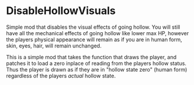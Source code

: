 # DisableHollowVisuals
Simple mod that disables the visual effects of going hollow. You will still have all the mechanical effects of going hollow like lower max HP,
however the players physical appearance will remain as if you are in
human form, skin, eyes, hair, will remain unchanged.

This is a simple mod that takes the function that draws the player, and patches it
to load a zero inplace of reading from the players hollow status. Thus the player is drawn as if they are in "hollow state
zero" (human form) regardless of the players *actual* hollow state.
